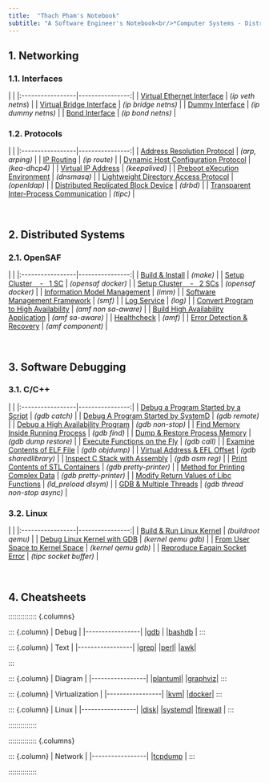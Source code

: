 ```yaml
---
title:  "Thach Pham's Notebook"
subtitle: "A Software Engineer's Notebook<br/>*Computer Systems - Distributed Systems - Software Debugging*"
---
```



## 1. Networking
### 1.1. Interfaces
| |
|:-----------------|----------------:|
| [Virtual Ethernet Interface](html/veth.html) | (*ip veth netns*) |
| [Virtual Bridge Interface](html/vbridge.html) | *(ip bridge netns)* |
| [Dummy Interface](html/vdummy-interface.html) | *(ip dummy netns)* |
| [Bond Interface](html/vbond-interface.html) | *(ip bond netns)* |


### 1.2. Protocols
| |
|:-----------------|----------------:|
| [Address Resolution Protocol](html/arp.html) | *(arp, arping)* |
| [IP Routing](html/ip-routing.html) | *(ip route)* |
| [Dynamic Host Configuration Protocol](html/dhcp.html) | *(kea-dhcp4)* |
| [Virtual IP Address](html/vip.html) | *(keepalived)* |
| [Preboot eXecution Environment](html/pxe.html) | *(dnsmasq)* |
| [Lightweight Directory Access Protocol](html/ldap.html) | *(openldap)* |
| [Distributed Replicated Block Device](html/drbd.html) | *(drbd)* |
| [Transparent Inter-Process Communication](html/tipc.html) | *(tipc)* |

<br>


## 2. Distributed Systems
### 2.1. OpenSAF
| |
|:-----------------|----------------:|
| [Build & Install](html/opensaf-install.html) | *(make)* |
| [Setup Cluster &nbsp;&nbsp; - &nbsp; 1 SC](html/opensaf-1sc.html) | *(opensaf docker)* |
| [Setup Cluster &nbsp;&nbsp; - &nbsp; 2 SCs](html/opensaf-2sc.html) | *(opensaf docker)* |
| [Information Model Management](html/opensaf-imm.html) | *(imm)* |
| [Software Management Framework](html/opensaf-smf.html) | *(smf)* |
| [Log Service](html/opensaf-log.html) | *(log)* |
| [Convert Program to High Availability](html/opensaf-amf-non-sa-aware.html) | *(amf non sa-aware)* |
| [Build High Availability Application](html/opensaf-amf-sa-aware.html) | *(amf sa-aware)* |
| [Healthcheck](html/opensaf-healthcheck.html) | *(amf)* |
| [Error Detection & Recovery](html/opensaf-amf-error-detection.html) | *(amf component)* |

<br>


## 3. Software Debugging
### 3.1. C/C++
| |
|:-----------------|----------------:|
| [Debug a Program Started by a Script](html/gdb-program-started-by-script.html)    | *(gdb catch)*     |
| [Debug A Program Started by SystemD](html/gdb-program-started-by-systemd.html)    | *(gdb remote)*    |
| [Debug a High Availability Program](html/gdb-ha-program.html) | *(gdb non-stop)* |
| [Find Memory Inside Running Process](html/gdb-find.html)                   | *(gdb find)*  |
| [Dump & Restore Process Memory](html/gdb-dump-restore.html)   | *(gdb dump restore)*  |
| [Execute Functions on the Fly](html/gdb-call.html)               | *(gdb call)*  |
| [Examine Contents of ELF File](html/elf.html)                    | *(gdb objdump)*  |
| [Virtual Address & EFL Offset](html/virtual-addr-elf-offset.html)        | *(gdb sharedlibrary)*   |
| [Inspect C Stack with Assembly](html/asm-callstack.html) | *(gdb asm reg)* |
| [Print Contents of STL Containers](html/gdb-stl.html)             | *(gdb pretty-printer)*   |
| [Method for Printing Complex Data](html/gdb-write-pp.html)             | *(gdb pretty-printer)*   |
| [Modify Return Values of Libc Functions](html/ld_preload.html) | *(ld_preload dlsym)* |
| [GDB & Multiple Threads](html/gdb-multithread.html) | *(gdb thread non-stop async)* |


### 3.2. Linux
| |
|:-----------------|----------------:|
| [Build & Run Linux Kernel](html/kernel_build.html) | *(buildroot qemu)* |
| [Debug Linux Kernel with GDB](html/kernel_debug_gdb.html) | *(kernel qemu gdb)* |
| [From User Space to Kernel Space](html/kernel_user_to_kernel.html) | *(kernel qemu gdb)* |
| [Reproduce Eagain Socket Error](html/tipc_eagain.html) | *(tipc socket buffer)* |

<br>


## 4. Cheatsheets
:::::::::::::: {.columns}

::: {.column}
| Debug |
|-----------------|
|[gdb](html/gdb.html) |
|[bashdb](html/bashdb.html) |
:::

::: {.column}
| Text |
|-----------------|
|[grep](html/grep.html)|
|[perl](html/perl.html)|
|[awk](html/awk.html)|

:::

::: {.column}
| Diagram |
|-----------------|
|[plantuml](html/plantuml.html)|
|[graphviz](html/graphviz.html)|
:::

::: {.column}
| Virtualization |
|-----------------|
|[kvm](html/kvm.html)|
|[docker](html/docker.html)|
:::

::: {.column}
| Linux |
|-----------------|
|[disk](html/fdisk.html)|
|[systemd](html/systemd.html)|
|[firewall](html/firewall.html) |
:::

::::::::::::::


:::::::::::::: {.columns}

::: {.column}
| Network |
|-----------------|
|[tcpdump](html/tcpdump.html) |
:::

::::::::::::::

